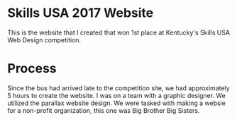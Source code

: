 # Skills USA 2017 Website
This is the website that I created that won 1st place at Kentucky's Skills USA Web Design competition.
# Process
Since the bus had arrived late to the competition site, we had approximately 5 hours to create the website. I was on a team with a graphic designer. We utilized the parallax website design. We were tasked with making a websie for a non-profit organization, this one was Big Brother Big Sisters.
